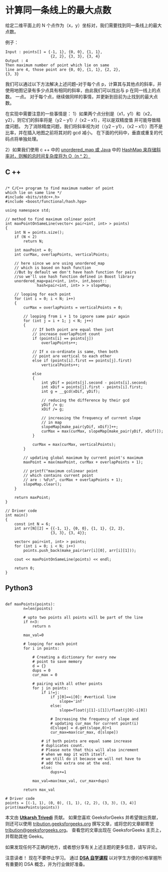 # 计算同一条线上的最大点数

给定二维平面上的 N 个点作为（x，y）坐标对，我们需要找到同一条线上的最大点数。

例子：

```
Input : points[] = {-1, 1}, {0, 0}, {1, 1}, 
                    {2, 2}, {3, 3}, {3, 4} 
Output : 4
Then maximum number of point which lie on same
line are 4, those point are {0, 0}, {1, 1}, {2, 2},
{3, 3}

```

我们可以通过以下方法解决上述问题–对于每个点 p，计算其与其他点的斜率，并使用地图记录有多少点具有相同的斜率，由此我们可以找出与 p 在同一线上的点数。 一点。 对于每个点，继续做同样的事情，并更新到目前为止找到的最大点数。

在实现中需要注意的一些事情是：
1）如果两个点分别是（x1，y1）和（x2，y2），则它们的斜率将是（y2 – y1）/（x2 – x1），可以是双精度值 并可能导致精度问题。 为了消除精度问题，我们将斜率视为对（（y2 – y1），（x2 – x1））而不是比率，并在插入地图之前将其对的 gcd 减小。 在下面的代码中，垂直或重复的代码点将单独处理。

2）如果我们使用 c ++ 中的 [unordered_map 或 Java](https://www.geeksforgeeks.org/unordered_map-in-stl-and-its-applications/) 中的 [HashMap 来存储斜率对，则解的总时间复杂度将为 O（n ^ 2）](https://www.geeksforgeeks.org/hashmap-treemap-java/)

## C ++

```

/* C/C++ program to find maximum number of point 
which lie on same line */
#include <bits/stdc++.h> 
#include <boost/functional/hash.hpp> 

using namespace std; 

// method to find maximum colinear point 
int maxPointOnSameLine(vector< pair<int, int> > points) 
{ 
    int N = points.size(); 
    if (N < 2) 
        return N; 

    int maxPoint = 0; 
    int curMax, overlapPoints, verticalPoints; 

    // here since we are using unordered_map  
    // which is based on hash function  
    //But by default we don't have hash function for pairs 
    //so we'll use hash function defined in Boost library 
    unordered_map<pair<int, int>, int,boost:: 
              hash<pair<int, int> > > slopeMap; 

    // looping for each point 
    for (int i = 0; i < N; i++) 
    { 
        curMax = overlapPoints = verticalPoints = 0; 

        // looping from i + 1 to ignore same pair again 
        for (int j = i + 1; j < N; j++) 
        { 
            // If both point are equal then just 
            // increase overlapPoint count 
            if (points[i] == points[j]) 
                overlapPoints++; 

            // If x co-ordinate is same, then both 
            // point are vertical to each other 
            else if (points[i].first == points[j].first) 
                verticalPoints++; 

            else
            { 
                int yDif = points[j].second - points[i].second; 
                int xDif = points[j].first - points[i].first; 
                int g = __gcd(xDif, yDif); 

                // reducing the difference by their gcd 
                yDif /= g; 
                xDif /= g; 

                // increasing the frequency of current slope 
                // in map 
                slopeMap[make_pair(yDif, xDif)]++; 
                curMax = max(curMax, slopeMap[make_pair(yDif, xDif)]); 
            } 

            curMax = max(curMax, verticalPoints); 
        } 

        // updating global maximum by current point's maximum 
        maxPoint = max(maxPoint, curMax + overlapPoints + 1); 

        // printf("maximum colinear point  
        // which contains current point  
        // are : %d\n", curMax + overlapPoints + 1); 
        slopeMap.clear(); 
    } 

    return maxPoint; 
} 

// Driver code 
int main() 
{ 
    const int N = 6; 
    int arr[N][2] = {{-1, 1}, {0, 0}, {1, 1}, {2, 2}, 
                    {3, 3}, {3, 4}}; 

    vector< pair<int, int> > points; 
    for (int i = 0; i < N; i++) 
        points.push_back(make_pair(arr[i][0], arr[i][1])); 

    cout << maxPointOnSameLine(points) << endl; 

    return 0; 
} 

```

## Python3

```

def maxPoints(points): 
        n=len(points) 

        # upto two points all points will be part of the line 
        if n<3: 
            return n 

        max_val=0

        # looping for each point 
        for i in points: 

            # Creating a dictionary for every new 
            # point to save memory 
            d = {}  
            dups = 0
            cur_max = 0

            # pairing with all other points  
            for j in points: 
                if i!=j: 
                    if j[0]==i[0]: #vertical line 
                        slope='inf'
                    else: 
                        slope=float(j[1]-i[1])/float(j[0]-i[0]) 

                    # Increasing the frequency of slope and  
                    # updating cur_max for current point(i)  
                    d[slope] = d.get(slope,0)+1
                    cur_max=max(cur_max, d[slope]) 

                # if both points are equal same increase  
                # duplicates count. 
                # Please note that this will also increment 
                # when we map it with itself. 
                # we still do it because we will not have to 
                # add the extra one at the end. 
                else: 
                    dups+=1

            max_val=max(max_val, cur_max+dups) 

        return max_val 

# Driver code 
points = [(-1, 1), (0, 0), (1, 1), (2, 2), (3, 3), (3, 4)] 
print(maxPoints(points)) 

```

本文由 **[Utkarsh Trivedi](https://in.linkedin.com/in/utkarsh-trivedi-253069a7)** 贡献。 如果您喜欢 GeeksforGeeks 并希望做出贡献，则还可以使用 [tribution.geeksforgeeks.org](http://www.contribute.geeksforgeeks.org) 撰写文章，或将您的文章邮寄至 tribution@geeksforgeeks.org。 查看您的文章出现在 GeeksforGeeks 主页上，并帮助其他 Geeks。

如果发现任何不正确的地方，或者想分享有关上述主题的更多信息，请写评论。

注意读者！ 现在不要停止学习。 通过 [**DSA 自学课程**](https://practice.geeksforgeeks.org/courses/dsa-self-paced?utm_source=geeksforgeeks&utm_medium=article&utm_campaign=gfg_article_dsa_content_bottom) 以对学生方便的价格掌握所有重要的 DSA 概念，并为行业做好准备。